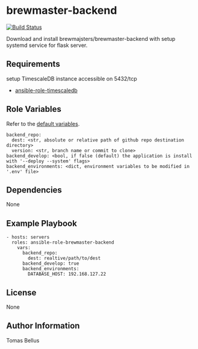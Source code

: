 # brewmaster-backend

[![Build Status](https://travis-ci.org/brewmajsters/ansible-role-brewmaster-backend.svg?branch=master)](https://travis-ci.org/brewmajsters/ansible-role-brewmaster-backend)

Download and install brewmajsters/brewmaster-backend with setup systemd service for flask server.

## Requirements

setup TimescaleDB instance accessible on 5432/tcp
- [ansible-role-timescaledb](https://github.com/brewmajsters/ansible-role-timescaledb)

## Role Variables

Refer to the [default variables](defaults/main.yml).

    backend_repo:
      dest: <str, absolute or relative path of github repo destination directory>
      version: <str, branch name or commit to clone>
    backend_develop: <bool, if false (default) the application is install with '--deploy --system' flags>
    backend_environments: <dict, environment variables to be modified in '.env' file>

## Dependencies

None

## Example Playbook

    - hosts: servers
      roles: ansible-role-brewmaster-backend
        vars:
          backend_repo:
            dest: realtive/path/to/dest
          backend_develop: true
          backend_environments:
            DATABASE_HOST: 192.168.127.22

## License

None

## Author Information

Tomas Bellus
